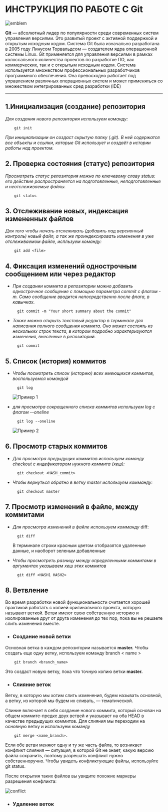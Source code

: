 # ИНСТРУКЦИЯ ПО РАБОТЕ С Git

![emblem](/images/68b2fce3467ae1624fdef3773340c1bc.jpg)

**Git** — абсолютный лидер по популярности среди современных систем управления версиями. Это развитый проект с активной поддержкой и открытым исходным кодом. Система Git была изначально разработана в 2005 году Линусом Торвальдсом — создателем ядра операционной системы Linux. Git применяется для управления версиями в рамках колоссального количества проектов по разработке ПО, как коммерческих, так и с открытым исходным кодом. Система используется множеством профессиональных разработчиков программного обеспечения. Она превосходно работает под управлением различных операционных систем и может применяться со множеством интегрированных сред разработки (IDE)

---

## 1.Инициализация (создание) репозитория

*Для создания нового репозитория используем команду:*

        git init

*При инициализации он создаст скрытую папку (.git). В ней содержатся все объекты и ссылки, которые Git использует и создаёт в истории работы над проектом.*

## 2. Проверка состояния (статус) репозитория

*Просмотреть статус репозитория можно по ключевому слову status: его действие распространяется на подготовленные, неподготовленные и неотслеживаемые файлы.*

        git status

## 3. Отслеживание новых, индексация измененных файлов

*Для того чтобы начать отслеживать (добавить под версионный контроль) новый файл, а так же проиндексировать изменения в  уже отслеживаемом файле, испльзуем команду:*

        git add <file>

## 4. Фиксация изменений однострочным сообщением или через редактор

* *При создании коммита в репозитории можно добавить однострочное сообщение с помощью параметра commit с флагом -m. Само сообщение вводится непосредственно после флага, в кавычках.*

        git commit -m "Your short summary about the commit"

* *Также можно открыть текстовый редактор в терминале для написания полного сообщения коммита. Оно может состоять из нескольких строк текста, в котором подробно характеризуются изменения, внесённые в репозиторий.*

        git commit

## 5. Список (история) коммитов

* *Чтобы посмотреть список (историю) всех имеющихся коммитов, воспользуемся командой*

        git log

    ![Пример 1](/home/andrey/1.png)

* *для просмотра сокращенного списка коммитов используем log с флагом --oneline*

        git log --oneline

     ![Пример 2](/home/andrey/2.png)

## 6. Просмотр старых коммитов

* *Для просмотра предыдущих коммитов используем команду checkout с индефикатором нужного коммита (хеш):*

        git checkout <HASH_commit>

* *Чтобы вернуться обратно в ветку master используем комманду:*

        git checkout master

## 7. Просмотр изменений в файле, между коммитами

* *Для просмотра изменений в файле используем комманду* diff:

        git diff

     В терминале строки красным цветом отобразятся удаленные данные, и наоборот зеленым добавленные

* *Чтобы просмотреть разницу между определенными коммитами в аргументах указываем хеш этих коммитов*

        git diff <HASH1 HASH2>

## 8. Ветвление

Во время разработки новой функциональности считается хорошей практикой работать с копией оригинального проекта, которую называют веткой. Ветви имеют свою собственную историю и изолированные друг от друга изменения до тех пор, пока вы не решаете слить изменения вместе.

* ### Создание новой ветки

Основная ветка в каждом репозитории называется **master.** Чтобы создать еще одну ветку, используем команду branch < name >

        git branch <branch_name>

Это создаст новую ветку, пока что точную копию ветки **master.**

* ### Слияние веток

Ветку, в которую мы хотим слить изменения, будем называть основной, а ветку, из которой мы будем их сливать, — тематической.

Слиние включает в себя создание нового коммита, который основан на общем коммите-предке двух ветвей и указывает на оба HEAD в качестве предыдущих коммитов. Для слияния мы переходим на основную ветку и используем команду

        git merge <name_branch>.

Если обе ветви меняют одну и ту же часть файла, то возникает конфликт слияния — ситуация, в которой Git не знает, какую версию файла сохранить, поэтому разрешать конфликт нужно собственноручно. Чтобы увидеть конфликтующие файлы, используйте git status.

После открытия таких файлов вы увидите похожие маркеры разрешения конфликта:

![conflict](/images/merge.jpg)

* ### Удаление веток